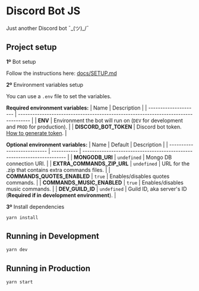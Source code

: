 # Discord Bot JS

Just another Discord bot ¯\_(ツ)\_/¯

## Project setup

**1º** Bot setup

Follow the instructions here: [docs/SETUP.md](docs/SETUP.md)

**2º** Environment variables setup

You can use a `.env` file to set the variables.

**Required environment variables:**
| Name                  | Description                                                                         |
| --------------------- | ----------------------------------------------------------------------------------- |
| **ENV**               | Environment the bot will run on (`DEV` for development and `PROD` for production).  |
| **DISCORD_BOT_TOKEN** | Discord bot token. [How to generate token](docs/SETUP.md#3-generate-the-bot-token). |

**Optional environment variables:**
| Name                        | Default     | Description                                                             |
| --------------------------- | ----------- | ----------------------------------------------------------------------- |
| **MONGODB_URI**             | `undefined` | Mongo DB connection URI.                                                |
| **EXTRA_COMMANDS_ZIP_URL**  | `undefined` | URL for the .zip that contains extra commands files.                    |
| **COMMANDS_QUOTES_ENABLED** | `true`      | Enables/disables quotes commands.                                       |
| **COMMANDS_MUSIC_ENABLED**  | `true`      | Enables/disables music commands.                                        |
| **DEV_GUILD_ID**            | `undefined` | Guild ID, aka server's ID (**Required if in development environment**). |

**3º** Install dependencies

```bash
yarn install
```

## Running in Development

```bash
yarn dev
```

## Running in Production

```bash
yarn start
```

